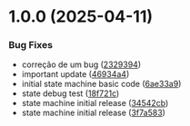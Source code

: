 # 1.0.0 (2025-04-11)


### Bug Fixes

* correção de um bug ([2329394](https://github.com/Natteens/com.natteenss.stateforgex/commit/2329394177e0db76816de2dbb11b56a685fd6976))
* important update ([46934a4](https://github.com/Natteens/com.natteenss.stateforgex/commit/46934a4178dead124f3c61bdb9f66236f0b9a660))
* initial state machine basic code ([6ae33a9](https://github.com/Natteens/com.natteenss.stateforgex/commit/6ae33a9b029e15d9099fcb0db4e99e2e83d67a81))
* state debug test ([18f721c](https://github.com/Natteens/com.natteenss.stateforgex/commit/18f721cfc390d6040b2130ebef75c3f6cf430656))
* state machine initial release ([34542cb](https://github.com/Natteens/com.natteenss.stateforgex/commit/34542cb7900e19d2edee2f9a6f793463bb9c46d3))
* state machine initial release ([3f7a583](https://github.com/Natteens/com.natteenss.stateforgex/commit/3f7a583d8f8900f56108aedbe2345c4c4e3c23f8))
